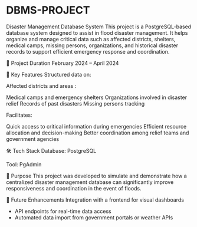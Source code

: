 # DBMS-PROJECT

Disaster Management Database System
This project is a PostgreSQL-based database system designed to assist in flood disaster management. It helps organize and manage critical data such as affected districts, shelters, medical camps, missing persons, organizations, and historical disaster records to support efficient emergency response and coordination.

📅 Project Duration
February 2024 – April 2024

🧩 Key Features
Structured data on:

Affected districts and areas : 

Medical camps and emergency shelters
Organizations involved in disaster relief
Records of past disasters
Missing persons tracking

Facilitates:

Quick access to critical information during emergencies
Efficient resource allocation and decision-making
Better coordination among relief teams and government agencies

🛠️ Tech Stack
Database: PostgreSQL

Tool: PgAdmin

📌 Purpose
This project was developed to simulate and demonstrate how a centralized disaster management database can significantly improve responsiveness and coordination in the event of floods.

📝 Future Enhancements
Integration with a frontend for visual dashboards

- API endpoints for real-time data access
- Automated data import from government portals or weather APIs
